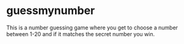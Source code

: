 # guessmynumber
This is a number guessing game where you get to choose a number between 1-20 and if it matches the secret number you win. 
